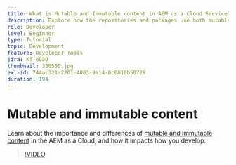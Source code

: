 ```yaml
---
title: What is Mutable and Immutable content in AEM as a Cloud Service?
description: Explore how the repositories and packages use both mutable and immutable content and why it is important in AEM as a Cloud Service.
role: Developer
level: Beginner
type: Tutorial
topic: Development
feature: Developer Tools
jira: KT-6930
thumbnail: 330555.jpg
exl-id: 744ac321-2201-4083-9a14-0c0816b50729
duration: 194
---
```

# Mutable and immutable content

Learn about the importance and differences of [mutable and immutable content](https://experienceleague.adobe.com/docs/experience-manager-cloud-service/implementing/developing/aem-project-content-package-structure.html) in the AEM as a Cloud, and how it impacts how you develop.

>[!VIDEO](https://video.tv.adobe.com/v/330555?quality=12&learn=on)
